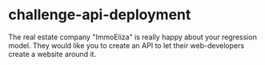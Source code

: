 # challenge-api-deployment
The real estate company "ImmoEliza" is really happy about your regression model. They would like you to create an API to let their web-developers create a website around it.
